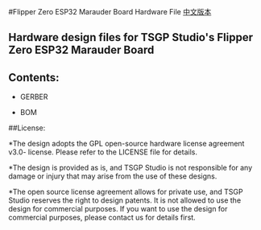 #Flipper Zero ESP32 Marauder Board Hardware File
[中文版本](readme_cn.md)

## Hardware design files for TSGP Studio's Flipper Zero ESP32 Marauder Board

## Contents:
* GERBER

* BOM



##License:

*The design adopts the GPL open-source hardware license agreement v3.0- license. Please refer to the LICENSE file for details.



*The design is provided as is, and TSGP Studio is not responsible for any damage or injury that may arise from the use of these designs.



*The open source license agreement allows for private use, and TSGP Studio reserves the right to design patents. It is not allowed to use the design for commercial purposes. If you want to use the design for commercial purposes, please contact us for details first.